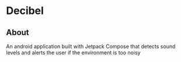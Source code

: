 # Decibel

## About
An android application built with Jetpack Compose that detects sound levels and alerts the user if the environment is too noisy